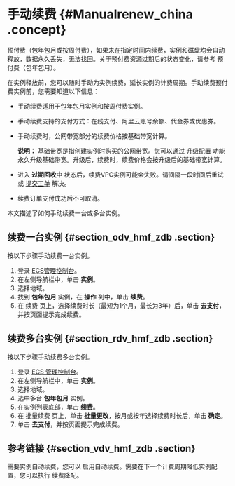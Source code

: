 # 手动续费 {#Manualrenew_china .concept}

预付费（包年包月或按周付费），如果未在指定时间内续费，实例和磁盘均会自动释放，数据永久丢失，无法找回。关于预付费资源过期后的状态变化，请参考 预付费（包年包月）。

在实例释放前，您可以随时手动为实例续费，延长实例的计费周期。手动续费预付费实例前，您需要知道以下信息：

-   手动续费适用于包年包月实例和按周付费实例。
-   手动续费支持的支付方式：在线支付、阿里云账号余额、代金券或优惠券。
-   手动续费时，公网带宽部分的续费价格按基础带宽计算。

    **说明：** 基础带宽是指创建实例时购买的公网带宽。您可以通过 升级配置 功能永久升级基础带宽。升级后，续费时，续费价格会按升级后的基础带宽计算。

-   进入 **过期回收中** 状态后，续费VPC实例可能会失败。请间隔一段时间后重试或 [提交工单](https://selfservice.console.aliyun.com/ticket/createIndex) 解决。
-   续费订单支付成功后不可取消。

本文描述了如何手动续费一台或多台实例。

## 续费一台实例 {#section_odv_hmf_zdb .section}

按以下步骤手动续费一台实例。

1.  登录 [ECS管理控制台](https://ecs.console.aliyun.com/#/home)。
2.  在左侧导航栏中，单击 **实例**。
3.  选择地域。
4.  找到 **包年包月** 实例，在 **操作** 列中，单击 **续费**。
5.  在 续费 页上，选择续费时长（最短为1个月，最长为3年）后，单击 **去支付**，并按页面提示完成续费。

## 续费多台实例 {#section_rdv_hmf_zdb .section}

按以下步骤手动续费多台实例。

1.  登录 [ECS 管理控制台](https://ecs.console.aliyun.com/#/home)。
2.  在左侧导航栏中，单击 **实例**。
3.  选择地域。
4.  选中多台 **包年包月** 实例。
5.  在实例列表底部，单击 **续费**。
6.  在 批量续费 页上，单击 **批量更改**，按月或按年选择续费时长后，单击 **确定**。
7.  单击 **去支付**，并按页面提示完成续费。

## 参考链接 {#section_vdv_hmf_zdb .section}

需要实例自动续费，您可以 启用自动续费。需要在下一个计费周期降低实例配置，您可以执行 续费降配。

